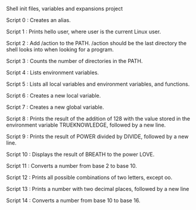 Shell init files, variables and expansions project

Script 0 : Creates an alias.

Script 1 : Prints hello user, where user is the current Linux user.

Script 2 : Add /action to the PATH. /action should be the last directory the shell looks into when looking for a program.

Script 3 : Counts the number of directories in the PATH.

Script 4 : Lists environment variables.

Script 5 : Lists all local variables and environment variables, and functions.

Script 6 : Creates a new local variable.

Script 7 : Creates a new global variable.

Script 8 : Prints the result of the addition of 128 with the value stored in the environment variable TRUEKNOWLEDGE, followed by a new line.

Script 9 : Prints the result of POWER divided by DIVIDE, followed by a new line.

Script 10 : Displays the result of BREATH to the power LOVE.

Script 11 : Converts a number from base 2 to base 10.

Script 12 : Prints all possible combinations of two letters, except oo.

Script 13 : Prints a number with two decimal places, followed by a new line

Script 14 : Converts a number from base 10 to base 16.

